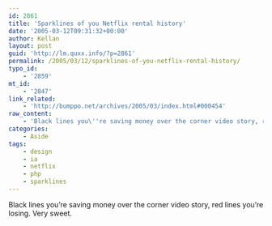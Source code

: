```yaml
---
id: 2861
title: 'Sparklines of you Netflix rental history'
date: '2005-03-12T09:31:32+00:00'
author: Kellan
layout: post
guid: 'http://lm.quxx.info/?p=2861'
permalink: /2005/03/12/sparklines-of-you-netflix-rental-history/
typo_id:
    - '2859'
mt_id:
    - '2847'
link_related:
    - 'http://bumppo.net/archives/2005/03/index.html#000454'
raw_content:
    - 'Black lines you\''re saving money over the corner video story, red lines you\''re losing.  Very sweet.'
categories:
    - Aside
tags:
    - design
    - ia
    - netflix
    - php
    - sparklines
---
```


Black lines you’re saving money over the corner video story, red lines you’re losing. Very sweet.